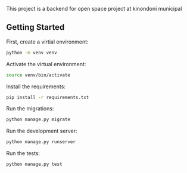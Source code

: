 This project is a backend for open space project at kinondoni municipal
## Getting Started
First, create a virtial environment:
```bash
python -m venv venv
```
Activate the virtual environment:
```bash
source venv/bin/activate
```
Install the requirements:
```bash
pip install -r requirements.txt
```
Run the migrations:
```bash
python manage.py migrate
```
Run the development server:
```bash
python manage.py runserver
```
Run the tests:
```bash
python manage.py test
```

